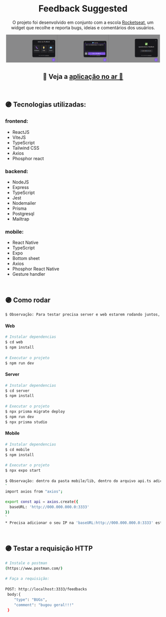 <h1 align="center">  Feedback Suggested </h1>

<p align="center">
O projeto foi desenvolvido em conjunto com a escola <a href="https://www.rocketseat.com.br/" target="_blank">Rocketseat</a>, um widget que recolhe e reporta bugs, ideias e comentários dos usuários.
</p>

<p align="center">
  <img alt="feedback" src=".github/feedback1.png" width="33%"><img alt="feedback" src=".github/feedback2.png" width="33%"><img alt="feedback" src=".github/feedback3.png" width="33%">
</p>

<h2 align="center"> 🚀 Veja a  <a href="https://feedback-suggested.vercel.app/" target="_blank">aplicação no ar 🚀 </a></h2>
<br>

## 🟣 Tecnologias utilizadas:

### frontend:

- ReactJS
- ViteJS
- TypeScript
- Tailwind CSS
- Axios
- Phosphor react

### backend:

- NodeJS
- Express
- TypeScript
- Jest
- Nodemailer
- Prisma
- Postgresql
- Mailtrap

### mobile:

- React Native
- TypeScript
- Expo
- Bottom sheet
- Axios
- Phosphor React Native
- Gesture handler
<br>

## 🟣 Como rodar

```bash
$ Observação: Para testar precisa server e web estarem rodando juntos, assim como server e mobile.
```
#### Web

```bash
# Instalar dependencias
$ cd web
$ npm install

# Executar o projeto
$ npm run dev
```

#### Server

```bash
# Instalar dependencias
$ cd server
$ npm install

# Executar o projeto
$ npx prisma migrate deploy
$ npm run dev
$ npx prisma studio

```

#### Mobile

```bash
# Instalar dependencias
$ cd mobile
$ npm install

# Executar o projeto
$ npx expo start

$ Observação: dentro da pasta mobile/lib, dentro do arquivo api.ts adicione:
`
import axios from "axios";

export const api = axios.create({
  baseURL: 'http://000.000.000.0:3333'
})
`
* Precisa adicionar o seu IP na 'baseURL:http://000.000.000.0:3333' estará disponivel  abaixo do QR code ao executar o projeto *
```
<br>

## 🟣 Testar a requisição HTTP

```bash
# Instale o postman 
(https://www.postman.com/)

# Faça a requisição:

POST: http://localhost:3333/feedbacks
 body:{
    "type": "BUGs",
    "comment": "bugou geral!!!"
 }
```
